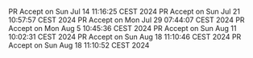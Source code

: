 PR Accept on Sun Jul 14 11:16:25 CEST 2024
PR Accept on Sun Jul 21 10:57:57 CEST 2024
PR Accept on Mon Jul 29 07:44:07 CEST 2024
PR Accept on Mon Aug  5 10:45:36 CEST 2024
PR Accept on Sun Aug 11 10:02:31 CEST 2024
PR Accept on Sun Aug 18 11:10:46 CEST 2024
PR Accept on Sun Aug 18 11:10:52 CEST 2024
